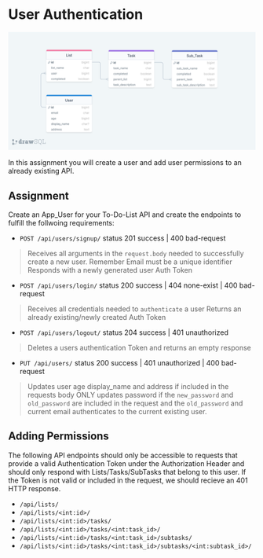 # User Authentication

![Alt Text](./sources/user-list.png)

In this assignment you will create a user and add user permissions to an already existing API.

## Assignment

Create an App_User for your To-Do-List API and create the endpoints to fulfill the follwoing requirements:

- `POST /api/users/signup/` status 201 success | 400 bad-request

> Receives all arguments in the `request.body` needed to successfully create a new user. Remember Email must be a unique identifier
> Responds with a newly generated user Auth Token

- `POST /api/users/login/` status 200 success | 404 none-exist | 400 bad-request

> Receives all credentials needed to `authenticate` a user
> Returns an already existing/newly created Auth Token

- `POST /api/users/logout/` status 204 success | 401 unauthorized

> Deletes a users authentication Token and returns an empty response

- `PUT /api/users/` status 200 success | 401 unauthorized | 400 bad-request

> Updates user age display_name and address if included in the requests body
> ONLY updates password if the `new_password` and `old_password` are included in the request and the `old_password` and current email authenticates to the current existing user.

## Adding Permissions

The following API endpoints should only be accessible to requests that provide a valid Authentication Token under the Authorization Header and should only respond with Lists/Tasks/SubTasks that belong to this user. If the Token is not valid or included in the request, we should recieve an 401 HTTP response.

- `/api/lists/`
- `/api/lists/<int:id>/`
- `/api/lists/<int:id>/tasks/`
- `/api/lists/<int:id>/tasks/<int:task_id>/`
- `/api/lists/<int:id>/tasks/<int:task_id>/subtasks/`
- `/api/lists/<int:id>/tasks/<int:task_id>/subtasks/<int:subtask_id>/`  
